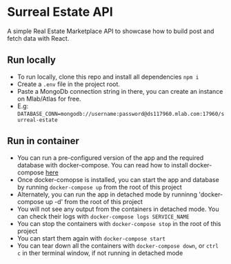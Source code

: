 # Surreal Estate API

A simple Real Estate Marketplace API to showcase how to build post and fetch data with React.

## Run locally

- To run locally, clone this repo and install all dependencies `npm i`
- Create a `.env` file in the project root.
- Paste a MongoDb connection string in there, you can create an instance on Mlab/Atlas for free.
- E.g: `DATABASE_CONN=mongodb://username:password@ds117960.mlab.com:17960/surreal-estate`

## Run in container

- You can run a pre-configured version of the app and the required database with docker-compose. You can read how to install docker-compose [here](https://docs.docker.com/compose/install/)
- Once docker-comopse is installed, you can start the app and database by running `docker-compose up` from the root of this project
- Alternately, you can run the app in detached mode by runninng 'docker-compose up -d' from the root of this project
- You will not see any output from the containers in detached mode. You can check their logs with `docker-compose logs SERVICE_NAME`
- You can stop the containers with `docker-compose stop` in the root of this project
- You can start them again with `docker-compose start`
- You can tear down all the containers with `docker-compose down`, or `ctrl c` in ther terminal window, if not running in detached mode